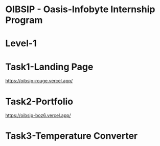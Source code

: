 # OIBSIP - Oasis-Infobyte Internship Program
# Level-1
# Task1-Landing Page
https://oibsip-rouge.vercel.app/
# Task2-Portfolio
https://oibsip-boz6.vercel.app/
# Task3-Temperature Converter
